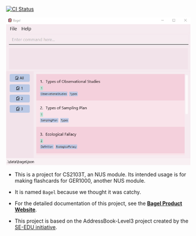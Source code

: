 [![CI Status](https://github.com/AY2021S1-CS2103T-W13-2/tp/workflows/Java%20CI/badge.svg)](https://github.com/AY2021S1-CS2103T-W13-2/tp/actions)

![Ui](docs/images/Ui.png)


* This is a project for CS2103T, an NUS module. Its intended usage is for making flashcards for GER1000, another NUS module.

* It is named `Bagel` because we thought it was catchy.

* For the detailed documentation of this project, see the **[Bagel Product Website](https://ay2021s1-cs2103t-w13-2.github.io/tp/)**.

* This project is based on the AddressBook-Level3 project created by the [SE-EDU initiative](https://se-education.org).

